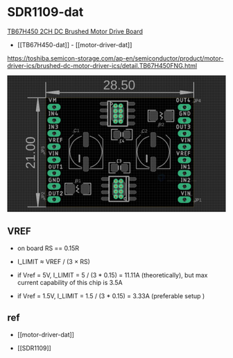 
# SDR1109-dat

[TB67H450 2CH DC Brushed Motor Drive Board](https://www.electrodragon.com/product/tb67h450-2ch-dc-brushed-motor-drive-board-50v-3-5a/)

- [[TB67H450-dat]] - [[motor-driver-dat]]

https://toshiba.semicon-storage.com/ap-en/semiconductor/product/motor-driver-ics/brushed-dc-motor-driver-ics/detail.TB67H450FNG.html


![](2024-01-13-11-14-53.png)



## VREF 

- on board RS == 0.15R 

- I_LIMIT ≈ VREF / (3 × RS)

- if Vref = 5V, I_LIMIT = 5 / (3 * 0.15) = 11.11A (theoretically), but max current capability of this chip is 3.5A

- if Vref = 1.5V, I_LIMIT = 1.5 / (3 * 0.15) = 3.33A (preferable setup )


## ref 

- [[motor-driver-dat]] 

- [[SDR1109]]

